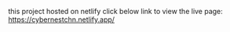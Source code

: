 this project hosted on netlify click below link to view the live page:
https://cybernestchn.netlify.app/
